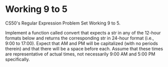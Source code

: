 # Working 9 to 5 #

CS50's Regular Expression Problem Set Working 9 to 5.

Implement a function called convert that expects a str in any of the 12-hour formats below and returns the corresponding str in 24-hour format (i.e., 9:00 to 17:00). Expect that AM and PM will be capitalized (with no periods therein) and that there will be a space before each. Assume that these times are representative of actual times, not necessarily 9:00 AM and 5:00 PM specifically.